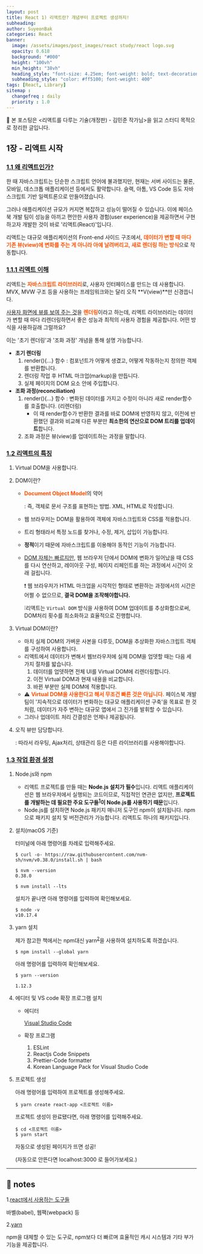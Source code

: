 ```yaml
---
layout: post
title: React 1) 리액트란? 개념부터 프로젝트 생성까지!
subheading: 
author: SuyeonBak
categories: React
banner:
  image: /assets/images/post_images/react study/react logo.svg
  opacity: 0.618
  background: "#000"
  height: "100vh"
  min_height: "38vh"
  heading_style: "font-size: 4.25em; font-weight: bold; text-decoration: none"
  subheading_style: "color: #ff5100; font-weight: 400"
tags: [React, Library]
sitemap :
  changefreq : daily
  priority : 1.0
---
```


💬 본 포스팅은 <리액트를 다루는 기술(개정판) - 김민준 작가님>을 읽고 스터디 목적으로 정리한 글입니다.



## 1장 - 리액트 시작

### <u>1.1 왜 리액트인가?</u>

한 때 자바스크립트는 단순한 스크립트 언어에 불과했지만, 현재는 서버 사이드는 물론, 모바일, 데스크톱 애플리케이션 등에서도 활약합니다. 슬랙, 아톰, VS Code 등도 자바스크립트 기반 일렉트론으로 만들어졌습니다.

그러나 애플리케이션 규모가 커지면 복잡하고 성능이 떨어질 수 있습니다. 이에 페이스북 개발 팀이 성능을 아끼고 편안한 사용자 경험(user experience)을 제공하면서 구현하고자 개발한 것이 바로 '리액트(React)'입니다. 

리액트는 대규모 애플리케이션의 Front-end 사이드 구조에서, <span style="color:#ff5100">**데이터가 변할 때 마다 기존 뷰(view)에 변화를 주는 게 아니라 아예 날려버리고, 새로 렌더링 하는 방식**</span>으로 작동합니다.







### <u>1.1.1 리액트 이해</u>

리액트는 <span style="color:#ff5100">**자바스크립트 라이브러리**</span>로, 사용자 인터페이스를 만드는 데 사용합니다. MVX, MVW 구조 등을 사용하는 프레임워크와는 달리 오직 **V(view)**만 신경씁니다.

<u>사용자 화면에 뷰를 보여 주는 것</u>을 <span style="color:#ff5100">**렌더링**</span>이라고 하는데, 리액트 라이브러리는 데이터가 변할 때 마다 리렌더링하면서 좋은 성능과 최적의 사용자 경험을 제공합니다. 어떤 방식을 사용하길래 그럴까요?

이는 '초기 렌더링'과 '조화 과정' 개념을 통해 설명 가능합니다.

- **초기 렌더링**
  1. render(){...} 함수 : 컴포넌트가 어떻게 생겼고, 어떻게 작동하는지 정의한 객체를 반환합니다.
  2. 렌더링 작업 후 HTML 마크업(markup)을 만듭니다.
  3. 실제 페이지의 DOM 요소 안에 주입합니다.
- **조화 과정(reconciliation)**
  1. render(){...} 함수 : 변화된 데이터를 가지고 수정이 아니라 새로 render함수를 호출합니다. (리렌더링)
     - 이 때 render함수가 반환한 결과를 바로 DOM에 반영하지 않고, 이전에 반환했던 결과와 비교해 다른 부분만 **최소한의 연산으로 DOM 트리를 업데이트**합니다.
  2. 조화 과정은 뷰(view)를 업데이트하는 과정을 말합니다.







### <u>1.2 리액트의 특징</u>

1. Virtual DOM을 사용합니다.

2. DOM이란?

   - <span style="color:#ff5100">**Document Object Model**</span>의 약어

     : 즉, 객체로 문서 구조를 표현하는 방법. XML, HTML로 작성합니다.

   - 웹 브라우저는 DOM을 활용하여 객체에 자바스크립트와 CSS를 적용합니다.

   - 트리 형태라서 특정 노드를 찾거나, 수정, 제거, 삽입이 가능합니다.

   - **정적**이기 때문에 자바스크립트를 이용해야 동적인 기능이 가능합니다.

   - <u>DOM 자체는 빠르지만,</u> 웹 브라우저 단에서 DOM에 변화가 일어났을 때 CSS를 다시 연산하고, 레이아웃 구성, 페이지 리페인트를 하는 과정에서 시간이 오래 걸립니다.

     ❗️ 웹 브라우저가 HTML 마크업을 시각적인 형태로 변환하는 과정에서의 시간은 어쩔 수 없으므로, **결국 DOM을 조작해야합니다.** 

     ❕리액트는 `Virtual DOM` 방식을 사용하여 DOM 업데이트를 추상화함으로써, DOM처리 횟수를 최소화하고 효율적으로 진행합니다.

3. Virtual DOM이란?

   - 마치 실제 DOM의 가벼운 사본을 다루듯, DOM을 추상화한 자바스크립트 객체를 구성하여 사용합니다.
   - 리액트에서 데이터가 변해서 웹브라우저에 실제 DOM을 업뎃할 때는 다음 세 가지 절차를 밟습니다.
     1. 데이터를 업뎃하면 전체 UI를 Virtual DOM에 리렌더링합니다.
     2. 이전 Virtual DOM과 현재 내용을 비교합니다.
     3. 바뀐 부분만 실제 DOM에 적용합니다.
   - ⚠️ <span style="color:#ff5100">**Virtual DOM을 사용한다고 해서 무조건 빠른 것은 아닙니다.**</span> 페이스북 개발팀이 '지속적으로 데이터가 변화하는 대규모 애플리케이션 구축'을 목표로 한 것 처럼, 데이터가 자주 변하는 대규모 앱에서 그 진가를 발휘할 수 있습니다.
   - 그러나 업데이트 처리 간결성은 언제나 제공됩니다.

4. 오직 뷰만 담당합니다.

   : 따라서 라우팅, Ajax처리, 상태관리 등은 다른 라이브러리를 사용해야합니다. 







### <u>1.3 작업 환경 설정</u>

1. Node.js와 npm

   - 리액트 프로젝트를 만들 때는 **Node.js 설치가 필수**입니다. 리액트 애플리케이션은 웹 브라우저에서 실행되는 코드이므로, 직접적인 연관은 없지만, **프로젝트를 개발하는 데 필요한 주요 도구들<sup>[1](#footnote_1)</sup>이 Node.js를 사용하기 때문**입니다.
   - Node.js를 설치하면 Node.js 패키지 매니저 도구인 npm이 설치됩니다. npm으로 패키지 설치 및 버전관리가 가능합니다. 리액트도 하나의 패키지입니다.

2. 설치(macOS 기준)

   터미널에 아래 명령어를 차례로 입력해주세요.

   ```terminal
   $ curl -o- https://raw.githubusercontent.com/nvm-sh/nvm/v0.38.0/install.sh | bash
   ```

   ```terminal
   $ nvm --version
   0.38.0
   ```

   ```terminal
   $ nvm install --lts
   ```

   설치가 끝나면 아래 명령어를 입력하여 확인해보세요.

   ```terminal
   $ node -v
   v10.17.4
   ```

3. yarn 설치

   제가 참고한 책에서는 npm대신 yarn<sup>[2](#footnote_2)</sup>을 사용하여 설치하도록 하겠습니다.

   ```terminal
   $ npm install --global yarn
   ```

   아래 명령어를 입력하여 확인해보세요.

   ```terminal
   $ yarn --version
   
   1.12.3
   ```

4. 에디터 및 VS code 확장 프로그램 설치

   - 에디터

     [Visual Studio Code](https://code.visualstudio.com/Download)

   - 확장 프로그램

     1. ESLint
     2. Reactjs Code Snippets
     3. Prettier-Code formatter
     4. Korean Language Pack for Visual Studio Code

5. 프로젝트 생성

   아래 명령어를 입력하여 프로젝트를 생성해주세요.

   ```terminal
   $ yarn create react-app <프로젝트 이름>
   ```

   프로젝트 생성이 완료됐다면, 아래 명령어를 입력해주세요.

   ```terminal
   $ cd <프로젝트 이름>
   $ yarn start
   ```

   자동으로 생성된 페이지가 뜨면 성공!

   (자동으로 안뜬다면 localhost:3000 로 들어가보세요.)







---

## 📍 notes

<a name="footnote_1">1.</a><u>react에서 사용하는 도구들</u>

바벨(babel), 웹팩(webpack) 등

<a name="footnote_2">2.</a><u>yarn</u>

npm을 대체할 수 있는 도구로, npm보다 더 빠르며 효율적인 캐시 시스템과 기타 부가 기능을 제공합니다.

